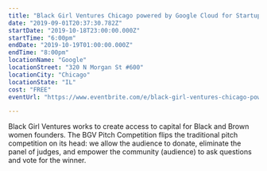 ```yaml
---
title: "Black Girl Ventures Chicago powered by Google Cloud for Startups"
date: "2019-09-01T20:37:30.782Z"
startDate: "2019-10-18T23:00:00.000Z"
startTime: "6:00pm"
endDate: "2019-10-19T01:00:00.000Z"
endTime: "8:00pm"
locationName: "Google"
locationStreet: "320 N Morgan St #600"
locationCity: "Chicago"
locationState: "IL"
cost: "FREE"
eventUrl: "https://www.eventbrite.com/e/black-girl-ventures-chicago-powered-by-google-cloud-for-startups-tickets-55166360068"

---
```


Black Girl Ventures works to create access to capital for Black and Brown women founders. The BGV Pitch Competition flips the traditional pitch competition on its head: we allow the audience to donate, eliminate the panel of judges, and empower the community (audience) to ask questions and vote for the winner.

